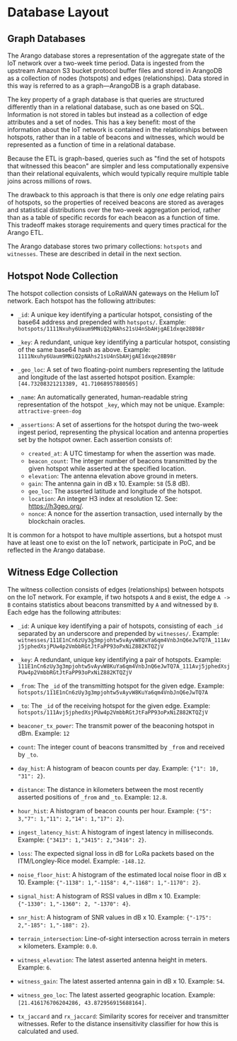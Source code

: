 # Database Layout

## Graph Databases

The Arango database stores a representation of the aggregate state of the IoT network over a two-week time period. Data is ingested from the upstream Amazon S3 bucket protocol buffer files and stored in ArangoDB as a collection of nodes (hotspots) and edges (relationships). Data stored in this way is referred to as a graph—ArangoDB is a graph database. 

The key property of a graph database is that queries are structured differently than in a relational database, such as one based on SQL. Information is not stored in tables but instead as a collection of edge attributes and a set of nodes. This has a key benefit: most of the information about the IoT network is contained in the relationships between hotspots, rather than in a table of beacons and witnesses, which would be represented as a function of time in a relational database. 

Because the ETL is graph-based, queries such as "find the set of hotspots that witnessed this beacon" are simpler and less computationally expensive than their relational equivalents, which would typically require multiple table joins across millions of rows. 

The drawback to this approach is that there is only *one* edge relating pairs of hotspots, so the properties of received beacons are stored as averages and statistical distributions over the two-week aggregation period, rather than as a table of specific records for each beacon as a function of time. This tradeoff makes storage requirements and query times practical for the Arango ETL.

The Arango database stores two primary collections: `hotspots` and `witnesses`. These are described in detail in the next section.

## Hotspot Node Collection

The hotspot collection consists of LoRaWAN gateways on the Helium IoT network. Each hotspot has the following attributes:

* `_id`: A unique key identifying a particular hotspot, consisting of the base64 address and prepended with `hotspots/`. Example:  
  `hotspots/1111Nxuhy6Uaum9MNiQ2pNAhs21sU4nSbAHjgAE1dxqe28B98r`  

* `_key`: A redundant, unique key identifying a particular hotspot, consisting of the same base64 hash as above. Example:  
  `1111Nxuhy6Uaum9MNiQ2pNAhs21sU4nSbAHjgAE1dxqe28B98r`  

* `_geo_loc`: A set of two floating-point numbers representing the latitude and longitude of the last asserted hotspot position. Example:  
  `[44.73208321213389, 41.71068957880505]`  

* `_name`: An automatically generated, human-readable string representation of the hotspot `_key`, which may not be unique. Example:  
  `attractive-green-dog`

* `_assertions`: A set of assertions for the hotspot during the two-week ingest period, representing the physical location and antenna properties set by the hotspot owner. Each assertion consists of:
  * `created_at`: A UTC timestamp for when the assertion was made.
  * `beacon_count`: The integer number of beacons transmitted by the given hotspot while asserted at the specified location.
  * `elevation`: The antenna elevation above ground in meters.
  * `gain`: The antenna gain in dB x 10. Example: `58` (5.8 dB).  
  * `geo_loc`: The asserted latitude and longitude of the hotspot.
  * `location`: An integer H3 index at resolution 12. See: <https://h3geo.org/>.
  * `nonce`: A nonce for the assertion transaction, used internally by the blockchain oracles. 

It is common for a hotspot to have multiple assertions, but a hotspot must have at least one to exist on the IoT network, participate in PoC, and be reflected in the Arango database.

## Witness Edge Collection

The witness collection consists of edges (relationships) between hotspots on the IoT network. For example, if two hotspots `A` and `B` exist, the edge `A -> B` contains statistics about beacons transmitted by `A` and witnessed by `B`. Each edge has the following attributes:

* `_id`: A unique key identifying a pair of hotspots, consisting of each `_id` separated by an underscore and prepended by `witnesses/`. Example:  
  `witnesses/111E1nCn6zUy3g3mpjohtw5vAyvW8KuYa6qm4VnbJnQ6eJwTQ7A_111Avj5jphedXsjPUw4p2VmbbRGtJtFaPP93oPxNiZ882KTQZjV`  

* `_key`: A redundant, unique key identifying a pair of hotspots. Example:  
  `111E1nCn6zUy3g3mpjohtw5vAyvW8KuYa6qm4VnbJnQ6eJwTQ7A_111Avj5jphedXsjPUw4p2VmbbRGtJtFaPP93oPxNiZ882KTQZjV`  

* `_from`: The `_id` of the transmitting hotspot for the given edge. Example:  
  `hotspots/111E1nCn6zUy3g3mpjohtw5vAyvW8KuYa6qm4VnbJnQ6eJwTQ7A`  

* `_to`: The `_id` of the receiving hotspot for the given edge. Example:  
  `hotspots/111Avj5jphedXsjPUw4p2VmbbRGtJtFaPP93oPxNiZ882KTQZjV`  

* `beaconer_tx_power`: The transmit power of the beaconing hotspot in dBm. Example: `12`

* `count`: The integer count of beacons transmitted by `_from` and received by `_to`.

* `day_hist`: A histogram of beacon counts per day. Example: `{"1": 10, "31": 2}`.

* `distance`: The distance in kilometers between the most recently asserted positions of `_from` and `_to`. Example: `12.8`.

* `hour_hist`: A histogram of beacon counts per hour. Example: `{"5": 3,"7": 1,"11": 2,"14": 1,"17": 2}`.

* `ingest_latency_hist`: A histogram of ingest latency in milliseconds. Example: `{"3413": 1,"3415": 2,"3416": 2}`.

* `loss`: The expected signal loss in dB for LoRa packets based on the ITM/Longley-Rice model. Example: `-148.12`.

* `noise_floor_hist`: A histogram of the estimated local noise floor in dB x 10. Example: `{"-1138": 1,"-1158": 4,"-1168": 1,"-1170": 2}`.

* `signal_hist`: A histogram of RSSI values in dBm x 10. Example: `{"-1330": 1,"-1360": 2, "-1370": 4}`.

* `snr_hist`: A histogram of SNR values in dB x 10. Example: `{"-175": 2,"-185": 1,"-188": 2}`.

* `terrain_intersection`: Line-of-sight intersection across terrain in meters × kilometers. Example: `0.0`.

* `witness_elevation`: The latest asserted antenna height in meters. Example: `6`.

* `witness_gain`: The latest asserted antenna gain in dB x 10. Example: `54`.

* `witness_geo_loc`: The latest asserted geographic location. Example: `[21.416176706204286, 43.872956915688164]`.

* `tx_jaccard` and `rx_jaccard`: Similarity scores for receiver and transmitter witnesses. Refer to the distance insensitivity classifier for how this is calculated and used. 

